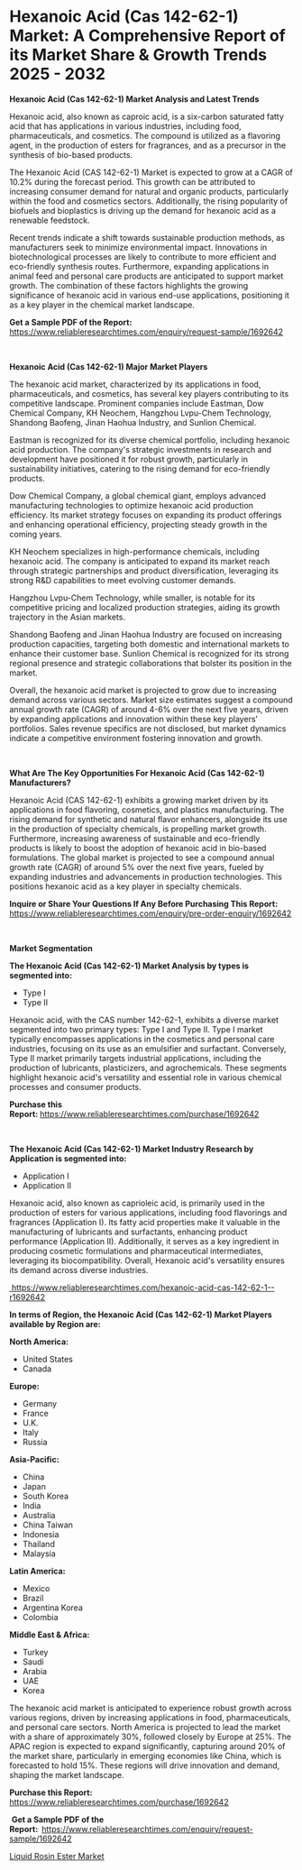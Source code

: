 <p><h1>Hexanoic Acid (Cas 142-62-1) Market: A Comprehensive Report of its Market Share & Growth Trends 2025 - 2032</h1></p><p><strong>Hexanoic Acid (Cas 142-62-1) Market Analysis and Latest Trends</strong></p>
<p><p>Hexanoic acid, also known as caproic acid, is a six-carbon saturated fatty acid that has applications in various industries, including food, pharmaceuticals, and cosmetics. The compound is utilized as a flavoring agent, in the production of esters for fragrances, and as a precursor in the synthesis of bio-based products.</p><p>The Hexanoic Acid (CAS 142-62-1) Market is expected to grow at a CAGR of 10.2% during the forecast period. This growth can be attributed to increasing consumer demand for natural and organic products, particularly within the food and cosmetics sectors. Additionally, the rising popularity of biofuels and bioplastics is driving up the demand for hexanoic acid as a renewable feedstock.</p><p>Recent trends indicate a shift towards sustainable production methods, as manufacturers seek to minimize environmental impact. Innovations in biotechnological processes are likely to contribute to more efficient and eco-friendly synthesis routes. Furthermore, expanding applications in animal feed and personal care products are anticipated to support market growth. The combination of these factors highlights the growing significance of hexanoic acid in various end-use applications, positioning it as a key player in the chemical market landscape.</p></p>
<p><strong>Get a Sample PDF of the Report:&nbsp;</strong> <a href="https://www.reliableresearchtimes.com/enquiry/request-sample/1692642?utm_campaign=2006&utm_medium=2&utm_source=Github&utm_content=ia&utm_term=08012025&utm_id=hexanoic-acid-cas-142-62-1">https://www.reliableresearchtimes.com/enquiry/request-sample/1692642</a></p>
<p>&nbsp;</p>
<p><strong>Hexanoic Acid (Cas 142-62-1) Major Market Players</strong></p>
<p><p>The hexanoic acid market, characterized by its applications in food, pharmaceuticals, and cosmetics, has several key players contributing to its competitive landscape. Prominent companies include Eastman, Dow Chemical Company, KH Neochem, Hangzhou Lvpu-Chem Technology, Shandong Baofeng, Jinan Haohua Industry, and Sunlion Chemical.</p><p>Eastman is recognized for its diverse chemical portfolio, including hexanoic acid production. The company's strategic investments in research and development have positioned it for robust growth, particularly in sustainability initiatives, catering to the rising demand for eco-friendly products. </p><p>Dow Chemical Company, a global chemical giant, employs advanced manufacturing technologies to optimize hexanoic acid production efficiency. Its market strategy focuses on expanding its product offerings and enhancing operational efficiency, projecting steady growth in the coming years.</p><p>KH Neochem specializes in high-performance chemicals, including hexanoic acid. The company is anticipated to expand its market reach through strategic partnerships and product diversification, leveraging its strong R&D capabilities to meet evolving customer demands.</p><p>Hangzhou Lvpu-Chem Technology, while smaller, is notable for its competitive pricing and localized production strategies, aiding its growth trajectory in the Asian markets.</p><p>Shandong Baofeng and Jinan Haohua Industry are focused on increasing production capacities, targeting both domestic and international markets to enhance their customer base. Sunlion Chemical is recognized for its strong regional presence and strategic collaborations that bolster its position in the market.</p><p>Overall, the hexanoic acid market is projected to grow due to increasing demand across various sectors. Market size estimates suggest a compound annual growth rate (CAGR) of around 4-6% over the next five years, driven by expanding applications and innovation within these key players’ portfolios. Sales revenue specifics are not disclosed, but market dynamics indicate a competitive environment fostering innovation and growth.</p></p>
<p>&nbsp;</p>
<p><strong>What Are The Key Opportunities For Hexanoic Acid (Cas 142-62-1) Manufacturers?</strong></p>
<p><p>Hexanoic Acid (CAS 142-62-1) exhibits a growing market driven by its applications in food flavoring, cosmetics, and plastics manufacturing. The rising demand for synthetic and natural flavor enhancers, alongside its use in the production of specialty chemicals, is propelling market growth. Furthermore, increasing awareness of sustainable and eco-friendly products is likely to boost the adoption of hexanoic acid in bio-based formulations. The global market is projected to see a compound annual growth rate (CAGR) of around 5% over the next five years, fueled by expanding industries and advancements in production technologies. This positions hexanoic acid as a key player in specialty chemicals.</p></p>
<p><strong>Inquire or Share Your Questions If Any Before Purchasing This Report:</strong> <a href="https://www.reliableresearchtimes.com/enquiry/pre-order-enquiry/1692642?utm_campaign=2006&utm_medium=2&utm_source=Github&utm_content=ia&utm_term=08012025&utm_id=hexanoic-acid-cas-142-62-1">https://www.reliableresearchtimes.com/enquiry/pre-order-enquiry/1692642</a></p>
<p>&nbsp;</p>
<p><strong>Market Segmentation</strong></p>
<p><strong>The Hexanoic Acid (Cas 142-62-1) Market Analysis by types is segmented into:</strong></p>
<p><ul><li>Type I</li><li>Type II</li></ul></p>
<p><p>Hexanoic acid, with the CAS number 142-62-1, exhibits a diverse market segmented into two primary types: Type I and Type II. Type I market typically encompasses applications in the cosmetics and personal care industries, focusing on its use as an emulsifier and surfactant. Conversely, Type II market primarily targets industrial applications, including the production of lubricants, plasticizers, and agrochemicals. These segments highlight hexanoic acid's versatility and essential role in various chemical processes and consumer products.</p></p>
<p><strong>Purchase this Report:&nbsp;</strong><a href="https://www.reliableresearchtimes.com/purchase/1692642?utm_campaign=2006&utm_medium=2&utm_source=Github&utm_content=ia&utm_term=08012025&utm_id=hexanoic-acid-cas-142-62-1">https://www.reliableresearchtimes.com/purchase/1692642</a></p>
<p>&nbsp;</p>
<p><strong>The Hexanoic Acid (Cas 142-62-1) Market Industry Research by Application is segmented into:</strong></p>
<p><ul><li>Application I</li><li>Application II</li></ul></p>
<p><p>Hexanoic acid, also known as caprioleic acid, is primarily used in the production of esters for various applications, including food flavorings and fragrances (Application I). Its fatty acid properties make it valuable in the manufacturing of lubricants and surfactants, enhancing product performance (Application II). Additionally, it serves as a key ingredient in producing cosmetic formulations and pharmaceutical intermediates, leveraging its biocompatibility. Overall, Hexanoic acid's versatility ensures its demand across diverse industries.</p></p>
<p><a href="https://www.reliableresearchtimes.com/hexanoic-acid-cas-142-62-1--r1692642?utm_campaign=2006&utm_medium=2&utm_source=Github&utm_content=ia&utm_term=08012025&utm_id=hexanoic-acid-cas-142-62-1">&nbsp;https://www.reliableresearchtimes.com/hexanoic-acid-cas-142-62-1--r1692642</a></p>
<p><strong>In terms of Region, the Hexanoic Acid (Cas 142-62-1) Market Players available by Region are:</strong></p>
<p>
    <p> <strong> North America: </strong>
        <ul>
            <li>United States</li>
            <li>Canada</li>
        </ul>
        </p> 
    <p> <strong> Europe: </strong>
        <ul>
            <li>Germany</li>
            <li>France</li>
            <li>U.K.</li>
            <li>Italy</li>
            <li>Russia</li>
        </ul>
        </p> 
    <p> <strong> Asia-Pacific: </strong>
        <ul>
            <li>China</li>
            <li>Japan</li>
            <li>South Korea</li>
            <li>India</li>
            <li>Australia</li>
            <li>China Taiwan</li>
            <li>Indonesia</li>
            <li>Thailand</li>
            <li>Malaysia</li>
        </ul>
        </p> 
    <p> <strong> Latin America: </strong>
        <ul>
            <li>Mexico</li>
            <li>Brazil</li>
            <li>Argentina Korea</li>
            <li>Colombia</li>
        </ul>
        </p> 
    <p> <strong> Middle East & Africa: </strong>
        <ul>
            <li>Turkey</li>
            <li>Saudi</li>
            <li>Arabia</li>
            <li>UAE</li>
            <li>Korea</li>
        </ul>
    </p>
    </p>
<p><p>The hexanoic acid market is anticipated to experience robust growth across various regions, driven by increasing applications in food, pharmaceuticals, and personal care sectors. North America is projected to lead the market with a share of approximately 30%, followed closely by Europe at 25%. The APAC region is expected to expand significantly, capturing around 20% of the market share, particularly in emerging economies like China, which is forecasted to hold 15%. These regions will drive innovation and demand, shaping the market landscape.</p></p>
<p><strong>Purchase this Report: </strong><a href="https://www.reliableresearchtimes.com/purchase/1692642?utm_campaign=2006&utm_medium=2&utm_source=Github&utm_content=ia&utm_term=08012025&utm_id=hexanoic-acid-cas-142-62-1">https://www.reliableresearchtimes.com/purchase/1692642</a></p>
<p>&nbsp;<strong>Get a Sample PDF of the Report:&nbsp;&nbsp;</strong><a href="https://www.reliableresearchtimes.com/enquiry/request-sample/1692642?utm_campaign=2006&utm_medium=2&utm_source=Github&utm_content=ia&utm_term=08012025&utm_id=hexanoic-acid-cas-142-62-1">https://www.reliableresearchtimes.com/enquiry/request-sample/1692642</a></p>
<p><strong></strong></p>
<p><p><a href="https://github.com/Krish2023na/Market-Research-Report-List-6/blob/main/liquid-rosin-ester-market.md?utm_campaign=2006&utm_medium=2&utm_source=Github&utm_content=ia&utm_term=08012025&utm_id=hexanoic-acid-cas-142-62-1">Liquid Rosin Ester Market</a></p></p>